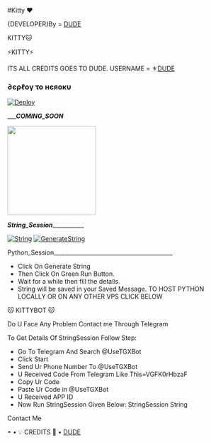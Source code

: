 #Kitty ❤

{DEVELOPER}By = [DUDE](http://t.me/its_simple1)


KITTY🐱

⚡KITTY⚡

ITS ALL CREDITS GOES TO DUDE. 
USERNAME = ⚜[DUDE](https://github.com/its_simple1)
<h3> ∂єρℓογ το нєяοκυ </h3>

[![Deploy](https://www.herokucdn.com/deploy/button.svg)](https://heroku.com/deploy?template=https://github.com/itssimple1/kittyuserbot)

__________COMING_SOON_______
<p><a href=https://github.com/itssimple1/kittyuserbot> <img src="https://img.shields.io/badge/Deploy%20To%20Railway-blueviolet?style=for-the-badge&logo=railway" width="200""/></a></p>


_______________String_Session__________________________

[![String](https://telegra.ph/file/5f0d2e3296ff946713ac1.jpg)](https://replit.com/@itssimple1/KittyUserBot#main.py) 
[![GenerateString](https://img.shields.io/badge/repl.it-generateString-yellowgreen)](https://replit.com/@itssimple1/KittyUserBot#main.py) 

Python_Session__________________________________________
- Click On Generate String
- Then Click On Green Run Button.
- Wait for a while then fill the details.
 - String will be saved in your Saved Message.
TO HOST PYTHON LOCALLY OR ON ANY OTHER VPS CLICK BELOW

🐱 KITTYBOT 🐱

Do U Face Any Problem Contact me Through Telegram

To Get Details Of StringSession Follow Step:
- Go To Telegram And Search @UseTGXBot
- Click Start
- Send Ur Phone Number To @UseTGXBot
- U Received Code From Telegram Like This=VGFK0rHbzaF
- Copy Ur Code
- Paste Ur Code in @UseTGXBot
- U Received APP ID
- Now Run StringSession Given Below:
StringSession
String

Contact Me

◓
• 💡 CREDITS 💞 •
[DUDE](https://github.com/itssimple1)



